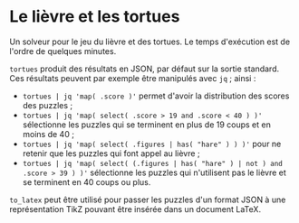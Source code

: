 # Le lièvre et les tortues

Un solveur pour le jeu du lièvre et des tortues. Le temps d'exécution
est de l'ordre de quelques minutes.

`tortues` produit des résultats en JSON, par défaut sur la sortie
standard. Ces résultats peuvent par exemple être manipulés avec
`jq` ; ainsi :
* `tortues | jq 'map( .score )'` permet d'avoir la distribution des
  scores des puzzles ;
* `tortues | jq 'map( select( .score > 19 and .score < 40 ) )'`
  sélectionne les puzzles qui se terminent en plus de 19 coups et en
  moins de 40 ;
* `tortues | jq 'map( select( .figures | has( "hare" ) ) )'` pour ne
  retenir que les puzzles qui font appel au lièvre ;
* `tortues | jq 'map( select( (.figures | has( "hare" ) | not ) and
  .score > 39 ) )'` sélectionne les puzzles qui n'utilisent pas le
  lièvre et se terminent en 40 coups ou plus.

`to_latex` peut être utilisé pour passer les puzzles d'un format JSON
à une représentation TikZ pouvant être insérée dans un document LaTeX.
